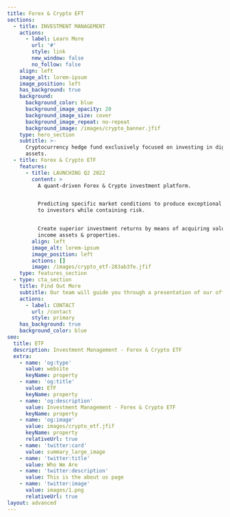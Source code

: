 ```yaml
---
title: Forex & Crypto EFT
sections:
  - title: INVESTMENT MANAGEMENT
    actions:
      - label: Learn More
        url: '#'
        style: link
        new_window: false
        no_follow: false
    align: left
    image_alt: lorem-ipsum
    image_position: left
    has_background: true
    background:
      background_color: blue
      background_image_opacity: 20
      background_image_size: cover
      background_image_repeat: no-repeat
      background_image: /images/crypto_banner.jfif
    type: hero_section
    subtitle: >-
      Cryptocurrency hedge fund exclusively focused on investing in digital
      assets.
  - title: Forex & Crypto ETF
    features:
      - title: LAUNCHING Q2 2022
        content: >
          A quant-driven Forex & Crypto investment platform.


          Predicting specific market conditions to produce exceptional returns
          to investors while containing risk.


          Create superior investment returns by means of acquiring value-add
          income assets & properties.
        align: left
        image_alt: lorem-ipsum
        image_position: left
        actions: []
        image: /images/crypto_etf-283ab3fe.jfif
    type: features_section
  - type: cta_section
    title: Find Out More
    subtitle: Our team will guide you through a presentation of our offerings.
    actions:
      - label: CONTACT
        url: /contact
        style: primary
    has_background: true
    background_color: blue
seo:
  title: ETF
  description: Investment Management - Forex & Crypto ETF
  extra:
    - name: 'og:type'
      value: website
      keyName: property
    - name: 'og:title'
      value: ETF
      keyName: property
    - name: 'og:description'
      value: Investment Management - Forex & Crypto ETF
      keyName: property
    - name: 'og:image'
      value: images/crypto_etf.jfif
      keyName: property
      relativeUrl: true
    - name: 'twitter:card'
      value: summary_large_image
    - name: 'twitter:title'
      value: Who We Are
    - name: 'twitter:description'
      value: This is the about us page
    - name: 'twitter:image'
      value: images/1.png
      relativeUrl: true
layout: advanced
---
```

